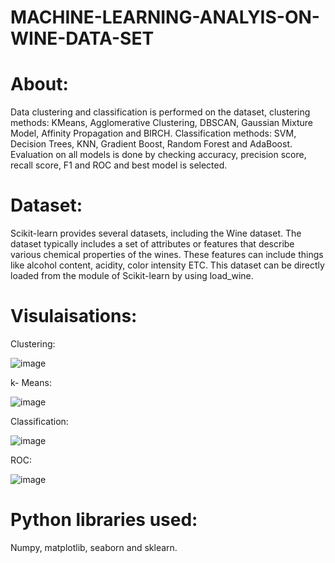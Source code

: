 # MACHINE-LEARNING-ANALYIS-ON-WINE-DATA-SET

# About:

Data clustering and classification is performed on the dataset, clustering methods: KMeans, Agglomerative Clustering, DBSCAN, Gaussian Mixture Model, Affinity Propagation and BIRCH. Classification methods: SVM, Decision Trees, KNN, Gradient Boost, Random Forest and AdaBoost. 
Evaluation on all models is done by checking accuracy, precision score, recall score, F1 and ROC and best model is selected.

# Dataset: 
Scikit-learn provides several datasets, including the Wine dataset. The dataset typically includes a set of attributes or features that describe various chemical properties of the wines. These features can include things like alcohol content, acidity, color intensity ETC. This dataset can be directly loaded from the module of Scikit-learn by using load_wine.

# Visulaisations:

Clustering:

![image](https://github.com/BhargaviKalaparty/MACHIENE-LEARNING-ANALYIS-ON-WINE-DATA-SET-/assets/149389777/950b1727-b192-4279-b9e9-20a28bcfbe35)

k- Means:

![image](https://github.com/BhargaviKalaparty/MACHIENE-LEARNING-ANALYIS-ON-WINE-DATA-SET-/assets/149389777/d45c2800-2b11-436c-9ead-dbfd009ba845)


Classification:

![image](https://github.com/BhargaviKalaparty/MACHIENE-LEARNING-ANALYIS-ON-WINE-DATA-SET-/assets/149389777/13e4b31a-7aef-4985-8f90-656d17b1b888)

ROC:

![image](https://github.com/BhargaviKalaparty/MACHIENE-LEARNING-ANALYIS-ON-WINE-DATA-SET-/assets/149389777/10279a27-1f34-4a6a-9996-a443df1c5894)


# Python libraries used:

Numpy, matplotlib, seaborn and sklearn.  


